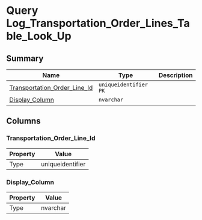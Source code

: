 # Query Log_Transportation_Order_Lines_Table_Look_Up


## Summary

| Name | Type | Description |
| - | - | --- |
|[Transportation_Order_Line_Id](#transportation_order_line_id)|`uniqueidentifier` `PK`||
|[Display_Column](#display_column)|`nvarchar` ||

## Columns

### Transportation_Order_Line_Id

| Property | Value |
| - | - |
|Type|uniqueidentifier|

### Display_Column

| Property | Value |
| - | - |
|Type|nvarchar|


